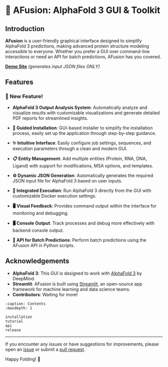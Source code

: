 # 🔬 AFusion: AlphaFold 3 GUI & Toolkit

## Introduction
**AFusion** is a user-friendly graphical interface designed to simplify AlphaFold 3 predictions, making advanced protein structure modeling accessible to everyone. Whether you prefer a GUI over command-line interactions or need an API for batch predictions, AFusion has you covered.

[**Demo Site**](https://af3gui.streamlit.app/) *(generates input JSON files ONLY)*

## Features

### **🌟 New Feature!**
- **AlphaFold 3 Output Analysis System**: Automatically analyze and visualize results with customizable visualizations and generate detailed PDF reports for streamlined insights.

- **🧭 Guided Installation**: GUI-based installer to simplify the installation process, easily set up the application through step-by-step guidance.
- **✨ Intuitive Interface**: Easily configure job settings, sequences, and execution parameters through a clean and modern GUI.
- **📋 Entity Management**: Add multiple entities (Protein, RNA, DNA, Ligand) with support for modifications, MSA options, and templates.
- **⚙️  Dynamic JSON Generation**: Automatically generates the required JSON input file for AlphaFold 3 based on user inputs.
- **🚀 Integrated Execution**: Run AlphaFold 3 directly from the GUI with customizable Docker execution settings.
- **🖥️ Visual Feedback**: Provides command output within the interface for monitoring and debugging.
- **🖥️ Console Output**: Track processes and debug more effectively with backend console output.
- **🧩 API for Batch Predictions**: Perform batch predictions using the AFusion API in Python scripts.

## Acknowledgements

- **AlphaFold 3**: This GUI is designed to work with [AlphaFold 3](https://github.com/google-deepmind/alphafold3) by DeepMind.
- **Streamlit**: AFusion is built using [Streamlit](https://streamlit.io/), an open-source app framework for machine learning and data science teams.
- **Contributors**: Waiting for more!

```{toctree}
:caption: Contents
:maxdepth: 1

installation
tutorial
api
release
```
---

If you encounter any issues or have suggestions for improvements, please open an [issue](https://github.com/Hanziwww/AlphaFold3-GUI/issues) or submit a [pull request](https://github.com/Hanziwww/AlphaFold3-GUI/pulls).

Happy Folding! 🧬
